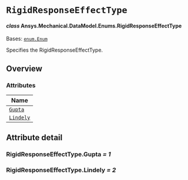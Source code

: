 # `RigidResponseEffectType`

<a id="ansys.mechanical.stubs.v242.Ansys.Mechanical.DataModel.Enums.RigidResponseEffectType"></a>

#### *class* Ansys.Mechanical.DataModel.Enums.RigidResponseEffectType

Bases: [`enum.Enum`](https://docs.python.org/3/library/enum.html#enum.Enum)

Specifies the RigidResponseEffectType.

<!-- !! processed by numpydoc !! -->

<a id="overview"></a>

## Overview

### Attributes

| Name |
| ------------------------------------------------------------------------------------------------------------------------------ |
| [`Gupta`](#RigidResponseEffectType.Gupta) |
| [`Lindely`](#RigidResponseEffectType.Lindely) |

<a id="attribute-detail"></a>

## Attribute detail

<a id="RigidResponseEffectType.Gupta"></a>

### RigidResponseEffectType.Gupta *= 1*

<a id="RigidResponseEffectType.Lindely"></a>

### RigidResponseEffectType.Lindely *= 2*



